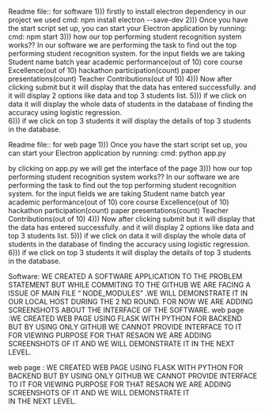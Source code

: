 Readme file:: for software
1)))
 firstly to install electron dependency in our project we used 
cmd: npm install electron --save-dev
2)))
Once you have the start script set up, you can start your Electron application by running:
cmd: npm start
3))) how our top performing student recognition system works??
In our software we are performing the task to find out the top performing student recognition system.
for the input fields we are taking 
  Student name
  batch year
  academic performance(out of 10)
  core course Excellence(out of 10)
  hackathon participation(count)
  paper presentations(count)
  Teacher Contributions(out of 10)
4)))
Now after clicking submit but it will display that the data has entered successfully.
and it will display 2 options like data and top 3 students list.
5)))
if we click on data it will display the whole data of students in the database of finding the accuracy using logistic regression.  
6)))
if we click on top 3 students it will display the details of top 3 students in the database.


Readme file:: for web page
1)))
Once you have the start script set up, you can start your Electron application by running:
cmd: python app.py

by clicking on app.py we will get the interface of the page
3))) how our top performing student recognition system works??
In our software we are performing the task to find out the top performing student recognition system.
for the input fields we are taking 
  Student name
  batch year
  academic performance(out of 10)
  core course Excellence(out of 10)
  hackathon participation(count)
  paper presentations(count)
  Teacher Contributions(out of 10)
4)))
Now after clicking submit but it will display that the data has entered successfully.
and it will display 2 options like data and top 3 students list.
5)))
if we click on data it will display the whole data of students in the database of finding the accuracy using logistic regression.  
6)))
if we click on top 3 students it will display the details of top 3 students in the database.

Software: 
WE CREATED A SOFTWARE APPLICATION TO THE PROBLEM STATEMENT BUT WHILE COMMITING TO THE GITHUB WE ARE FACING A ISSUE OF MAIN FILE  “ NODE_MODULES” .WE WILL DEMONSTRATE IT
IN OUR LOCAL HOST DURING THE 2 ND ROUND.  FOR NOW WE ARE ADDING SCREENSHOTS ABOUT THE INTERFACE OF THE SOFTWARE.                                                                                                                                                                                                web page :WE CREATED WEB PAGE USING FLASK WITH 
PYTHON FOR BACKEND  BUT BY USING ONLY GITHUB WE CANNOT PROVIDE INTERFACE TO IT FOR VIEWING PURPOSE FOR THAT RESAON WE ARE ADDING SCREENSHOTS OF IT AND WE WILL DEMONSTRATE IT IN THE NEXT LEVEL.

web page :
WE CREATED WEB PAGE USING FLASK WITH PYTHON FOR BACKEND  BUT BY USING ONLY GITHUB WE CANNOT PROVIDE INTERFACE TO IT FOR VIEWING PURPOSE FOR THAT RESAON WE ARE ADDING SCREENSHOTS 
OF IT AND WE WILL DEMONSTRATE IT IN THE NEXT LEVEL.

